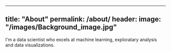  -----
 title: "About"
 permalink: /about/
 header:
  image: "/images/Background_image.jpg"
 -------
  I'm a data scientist who excels at machine learning, exploratary analysis
  and data visualizations.
